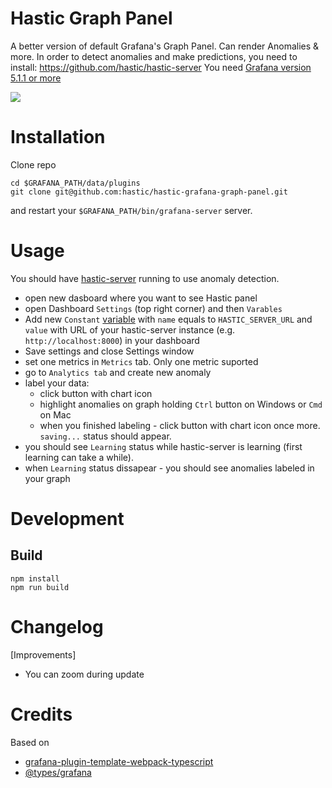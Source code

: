 # Hastic Graph Panel

A better version of default Grafana's Graph Panel. Can render Anomalies & more.
In order to detect anomalies and make predictions, you need to install: https://github.com/hastic/hastic-server
You need [Grafana version 5.1.1 or more](https://grafana.com/grafana/download)

<img src="https://hastic.io/images/cpu_white.gif" />

# Installation

Clone repo
```
cd $GRAFANA_PATH/data/plugins
git clone git@github.com:hastic/hastic-grafana-graph-panel.git
```

and restart your `$GRAFANA_PATH/bin/grafana-server` server.


# Usage

You should have [hastic-server](https://github.com/hastic/hastic-server) running to use anomaly detection.

- open new dasboard where you want to see Hastic panel
- open Dashboard `Settings` (top right corner) and then `Varables` 
- Add new `Constant` [variable](http://docs.grafana.org/reference/templating/#variable-types) with `name` equals to `HASTIC_SERVER_URL` and `value` with URL of your hastic-server instance (e.g. `http://localhost:8000`) in your dashboard
- Save settings and close Settings window
- set one metrics in `Metrics` tab. Only one metric suported
- go to `Analytics tab` and create new anomaly
- label your data:
  - click button with chart icon
  - highlight anomalies on graph holding `Ctrl` button on Windows or `Cmd` on Mac
  - when you finished labeling - click button with chart icon once more. `saving...` status should appear.
- you should see `Learning` status while hastic-server is learning (first learning can take a while).
- when `Learning` status dissapear - you should see anomalies labeled in your graph


# Development

## Build

```
npm install
npm run build
```


# Changelog

[Improvements]

* You can zoom during update


# Credits

Based on 

* [grafana-plugin-template-webpack-typescript](https://github.com/CorpGlory/grafana-plugin-template-webpack-typescript) 
* [@types/grafana](https://github.com/CorpGlory/types-grafana)
